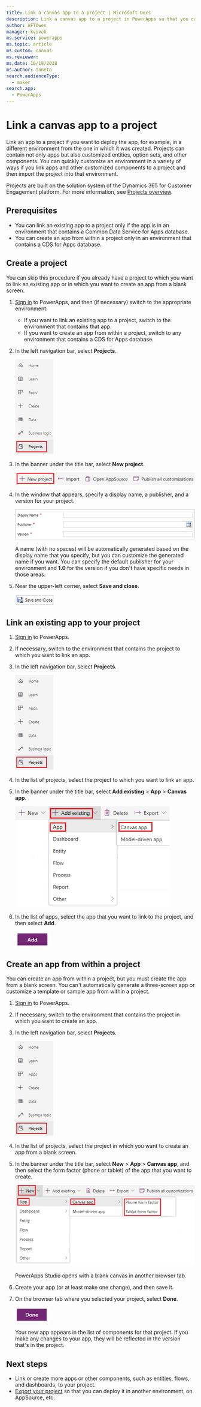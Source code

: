 ```yaml
---
title: Link a canvas app to a project | Microsoft Docs
description: Link a canvas app to a project in PowerApps so that you can deploy the app to another environment
author: AFTOwen
manager: kvivek
ms.service: powerapps
ms.topic: article
ms.custom: canvas
ms.reviewer:
ms.date: 10/18/2018
ms.author: anneta
search.audienceType: 
  - maker
search.app: 
  - PowerApps
---
```

# Link a canvas app to a project

Link an app to a project if you want to deploy the app, for example, in a different environment from the one in which it was created. Projects can contain not only apps but also customized entities, option sets, and other components. You can quickly customize an environment in a variety of ways if you link apps and other customized components to a project and then import the project into that environment.

Projects are built on the solution system of the Dynamics 365 for Customer Engagement platform. For more information, see [Projects overview](../common-data-service/solutions-overview.md).

## Prerequisites

- You can link an existing app to a project only if the app is in an environment that contains a Common Data Service for Apps database.
- You can create an app from within a project only in an environment that contains a CDS for Apps database.

## Create a project

You can skip this procedure if you already have a project to which you want to link an existing app or in which you want to create an app from a blank screen.

1. [Sign in](https://web.powerapps.com?utm_source=padocs&utm_medium=linkinadoc&utm_campaign=referralsfromdoc) to PowerApps, and then (if necessary) switch to the appropriate environment:

    - If you want to link an existing app to a project, switch to the environment that contains that app.
    - If you want to create an app from within a project, switch to any environment that contains a CDS for Apps database.

1. In the left navigation bar, select **Projects**.

    ![Projects option in the left navigation bar](./media/add-app-project/left-nav.png)

1. In the banner under the title bar, select **New project**.

    ![New-project option in the banner](./media/add-app-project/banner-new-project.png)

1. In the window that appears, specify a display name, a publisher, and a version for your project.

    ![Options for a new project](./media/add-app-project/configure-new-project.png)

    A name (with no spaces) will be automatically generated based on the display name that you specify, but you can customize the generated name if you want. You can specify the default publisher for your environment and **1.0** for the version if you don't have specific needs in those areas.

1. Near the upper-left corner, select **Save and close**.

    ![Save a new project](./media/add-app-project/save-new-project.png)

## Link an existing app to your project

1. [Sign in](https://web.powerapps.com?utm_source=padocs&utm_medium=linkinadoc&utm_campaign=referralsfromdoc) to PowerApps.

1. If necessary, switch to the environment that contains the project to which you want to link an app.

1. In the left navigation bar, select **Projects**.

    ![Projects option in the left navigation bar](./media/add-app-project/left-nav.png)

1. In the list of projects, select the project to which you want to link an app.

1. In the banner under the title bar, select **Add existing** > **App** > **Canvas app**.

    ![Banner options to link an existing app](./media/add-app-project/add-existing.png)

1. In the list of apps, select the app that you want to link to the project, and then select **Add**.

    ![Add button](./media/add-app-project/add-button.png)

## Create an app from within a project

You can create an app from within a project, but you must create the app from a blank screen. You can't automatically generate a three-screen app or customize a template or sample app from within a project.

1. [Sign in](https://web.powerapps.com?utm_source=padocs&utm_medium=linkinadoc&utm_campaign=referralsfromdoc) to PowerApps.

1. If necessary, switch to the environment that contains the project in which you want to create an app.

1. In the left navigation bar, select **Projects**.

    ![Projects option in the left navigation bar](./media/add-app-project/left-nav.png)

1. In the list of projects, select the project in which you want to create an app from a blank screen.

1. In the banner under the title bar, select **New** > **App** > **Canvas app**, and then select the form factor (phone or tablet) of the app that you want to create.

    ![Options to create an app in a project](./media/add-app-project/new-option.png)

    PowerApps Studio opens with a blank canvas in another browser tab.

1. Create your app (or at least make one change), and then save it.

1. On the browser tab where you selected your project, select **Done**.

    ![Done button](./media/add-app-project/done-button.png)

    Your new app appears in the list of components for that project. If you make any changes to your app, they will be reflected in the version that's in the project.

## Next steps

- Link or create more apps or other components, such as entities, flows, and dashboards, to your project.
- [Export your project](../common-data-service/import-update-export-solutions.md#export-projects) so that you can deploy it in another environment, on AppSource, etc.